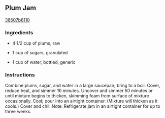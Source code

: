 ## Plum Jam

[38507b6110](http://www.myrecipes.com/recipe/plum-jam)

### Ingredients

 - 4 1/2 cup of plums, raw

 - 1 cup of sugars, granulated

 - 1 cup of water, bottled, generic

### Instructions

Combine plums, sugar, and water in a large saucepan; bring to a boil. Cover, reduce heat, and simmer 10 minutes. Uncover and simmer 50 minutes or until mixture begins to thicken, skimming foam from surface of mixture occasionally. Cool; pour into an airtight container. (Mixture will thicken as it cools.) Cover and chill.Note: Refrigerate jam in an airtight container for up to three weeks.